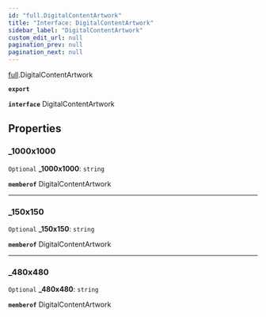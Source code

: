 ```yaml
---
id: "full.DigitalContentArtwork"
title: "Interface: DigitalContentArtwork"
sidebar_label: "DigitalContentArtwork"
custom_edit_url: null
pagination_prev: null
pagination_next: null
---
```


[full](../namespaces/full.md).DigitalContentArtwork

**`export`**

**`interface`** DigitalContentArtwork

## Properties

### \_1000x1000

 `Optional` **\_1000x1000**: `string`

**`memberof`** DigitalContentArtwork

___

### \_150x150

 `Optional` **\_150x150**: `string`

**`memberof`** DigitalContentArtwork

___

### \_480x480

 `Optional` **\_480x480**: `string`

**`memberof`** DigitalContentArtwork
